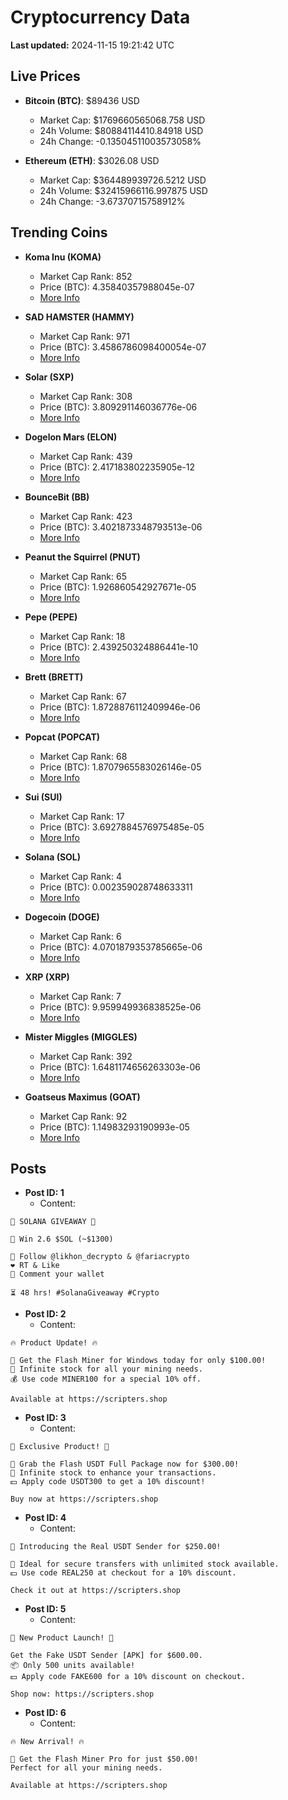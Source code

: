 # Cryptocurrency Data

**Last updated:** 2024-11-15 19:21:42 UTC

## Live Prices
- **Bitcoin (BTC)**: $89436 USD
  - Market Cap: $1769660565068.758 USD
  - 24h Volume: $80884114410.84918 USD
  - 24h Change: -0.13504511003573058%

- **Ethereum (ETH)**: $3026.08 USD
  - Market Cap: $364489939726.5212 USD
  - 24h Volume: $32415966116.997875 USD
  - 24h Change: -3.67370715758912%

## Trending Coins
- **Koma Inu (KOMA)**
  - Market Cap Rank: 852
  - Price (BTC): 4.35840357988045e-07
  - [More Info](https://www.coingecko.com/en/coins/koma-inu)

- **SAD HAMSTER (HAMMY)**
  - Market Cap Rank: 971
  - Price (BTC): 3.4586786098400054e-07
  - [More Info](https://www.coingecko.com/en/coins/sad-hamster)

- **Solar (SXP)**
  - Market Cap Rank: 308
  - Price (BTC): 3.809291146036776e-06
  - [More Info](https://www.coingecko.com/en/coins/solar-2)

- **Dogelon Mars (ELON)**
  - Market Cap Rank: 439
  - Price (BTC): 2.417183802235905e-12
  - [More Info](https://www.coingecko.com/en/coins/dogelon-mars)

- **BounceBit (BB)**
  - Market Cap Rank: 423
  - Price (BTC): 3.4021873348793513e-06
  - [More Info](https://www.coingecko.com/en/coins/bouncebit)

- **Peanut the Squirrel (PNUT)**
  - Market Cap Rank: 65
  - Price (BTC): 1.926860542927671e-05
  - [More Info](https://www.coingecko.com/en/coins/peanut-the-squirrel)

- **Pepe (PEPE)**
  - Market Cap Rank: 18
  - Price (BTC): 2.439250324886441e-10
  - [More Info](https://www.coingecko.com/en/coins/pepe)

- **Brett (BRETT)**
  - Market Cap Rank: 67
  - Price (BTC): 1.8728876112409946e-06
  - [More Info](https://www.coingecko.com/en/coins/brett-2)

- **Popcat (POPCAT)**
  - Market Cap Rank: 68
  - Price (BTC): 1.8707965583026146e-05
  - [More Info](https://www.coingecko.com/en/coins/popcat)

- **Sui (SUI)**
  - Market Cap Rank: 17
  - Price (BTC): 3.6927884576975485e-05
  - [More Info](https://www.coingecko.com/en/coins/sui)

- **Solana (SOL)**
  - Market Cap Rank: 4
  - Price (BTC): 0.002359028748633311
  - [More Info](https://www.coingecko.com/en/coins/solana)

- **Dogecoin (DOGE)**
  - Market Cap Rank: 6
  - Price (BTC): 4.0701879353785665e-06
  - [More Info](https://www.coingecko.com/en/coins/dogecoin)

- **XRP (XRP)**
  - Market Cap Rank: 7
  - Price (BTC): 9.959949936838525e-06
  - [More Info](https://www.coingecko.com/en/coins/xrp)

- **Mister Miggles (MIGGLES)**
  - Market Cap Rank: 392
  - Price (BTC): 1.6481174656263303e-06
  - [More Info](https://www.coingecko.com/en/coins/mister-miggles)

- **Goatseus Maximus (GOAT)**
  - Market Cap Rank: 92
  - Price (BTC): 1.14983293190993e-05
  - [More Info](https://www.coingecko.com/en/coins/goatseus-maximus)

## Posts
- **Post ID: 1**
  - Content:
```
🚀 SOLANA GIVEAWAY 🚀

🎁 Win 2.6 $SOL (~$1300)

🤝 Follow @likhon_decrypto & @fariacrypto
❤️ RT & Like
💬 Comment your wallet

⏳ 48 hrs! #SolanaGiveaway #Crypto
```

- **Post ID: 2**
  - Content:
```
🔥 Product Update! 🔥

🚀 Get the Flash Miner for Windows today for only $100.00!
🔋 Infinite stock for all your mining needs.
💰 Use code MINER100 for a special 10% off.

Available at https://scripters.shop
```

- **Post ID: 3**
  - Content:
```
🎁 Exclusive Product! 🎁

💸 Grab the Flash USDT Full Package now for $300.00!
🎉 Infinite stock to enhance your transactions.
💵 Apply code USDT300 to get a 10% discount!

Buy now at https://scripters.shop
```

- **Post ID: 4**
  - Content:
```
💎 Introducing the Real USDT Sender for $250.00!

💼 Ideal for secure transfers with unlimited stock available.
💵 Use code REAL250 at checkout for a 10% discount.

Check it out at https://scripters.shop
```

- **Post ID: 5**
  - Content:
```
🚀 New Product Launch! 🚀

Get the Fake USDT Sender [APK] for $600.00.
📦 Only 500 units available!
💵 Apply code FAKE600 for a 10% discount on checkout.

Shop now: https://scripters.shop
```

- **Post ID: 6**
  - Content:
```
🔥 New Arrival! 🔥

💸 Get the Flash Miner Pro for just $50.00!
Perfect for all your mining needs.

Available at https://scripters.shop
```

